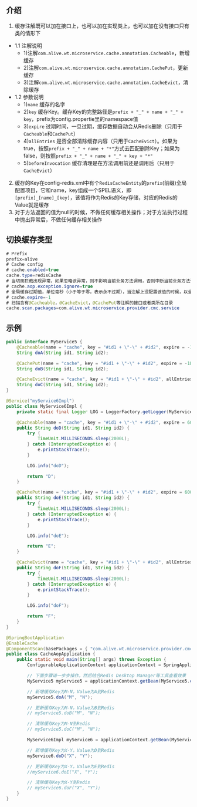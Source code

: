 ## 介绍
1.  缓存注解既可以加在接口上，也可以加在实现类上，也可以加在没有接口只有类的情形下
   - 1.1 注解说明
       - 1)注解`com.alive.wt.microservice.cache.annotation.Cacheable`，新增缓存
       - 2)注解`com.alive.wt.microservice.cache.annotation.CachePut`，更新缓存
       - 3)注解`com.alive.wt.microservice.cache.annotation.CacheEvict`，清除缓存
   - 1.2 参数说明
       - 1)`name` 缓存的名字
       - 2)`key` 缓存Key。缓存Key的完整路径是`prefix + "_" + name + "_" + key`，prefix为config.propertie里的namespace值
       - 3)`expire` 过期时间，一旦过期，缓存数据自动会从Redis删除（只用于`Cacheable`和`CachePut`）
       - 4)`allEntries` 是否全部清除缓存内容（只用于`CacheEvict`）。如果为true，按照`prefix + "_" + name + "*"`方式去匹配删除Key；如果为false，则按照`prefix + "_" + name + "_" + key + "*"`
       - 5)`beforeInvocation` 缓存清理是在方法调用前还是调用后（只用于`CacheEvict`）
2. 缓存的Key在config-redis.xml中有个`RedisCacheEntity`的`prefix`(前缀)全局配置项目，它和name，key组成一个SPEL语义，即`[prefix]_[name]_[key]`，该值将作为Redis的Key存储，对应的Redis的Value就是缓存
3. 对于方法返回的值为null的时候，不做任何缓存相关操作；对于方法执行过程中抛出异常后，不做任何缓存相关操作

## 切换缓存类型
```java
# Prefix
prefix=alive
# Cache config
# cache.enabled=true
cache.type=redisCache
# 当切面拦截出现异常，如果忽略该异常，则不影响当前业务方法调用，否则中断当前业务方法调用，缺省为true
# cache.aop.exception.ignore=true
# 全局缓存过期值，单位毫秒（小于等于零，表示永不过期），当注解上没配置该值的时候，以全局值为准，缺省为-1
# cache.expire=-1
# 扫描含有@Cacheable，@CacheEvict，@CachePut等注解的接口或者类所在目录
cache.scan.packages=com.alive.wt.microservice.provider.cmc.service
```
## 示例
```java
public interface MyService5 {
    @Cacheable(name = "cache", key = "#id1 + \"-\" + #id2", expire = -1L)
    String doA(String id1, String id2);

    @CachePut(name = "cache", key = "#id1 + \"-\" + #id2", expire = -1L)
    String doB(String id1, String id2);

    @CacheEvict(name = "cache", key = "#id1 + \"-\" + #id2", allEntries = false, beforeInvocation = false)
    String doC(String id1, String id2);
}
```

```java
@Service("myService6Impl")
public class MyService6Impl {
    private static final Logger LOG = LoggerFactory.getLogger(MyService6Impl.class);

    @Cacheable(name = "cache", key = "#id1 + \"-\" + #id2", expire = 60000L)
    public String doD(String id1, String id2) {
        try {
            TimeUnit.MILLISECONDS.sleep(2000L);
        } catch (InterruptedException e) {
            e.printStackTrace();
        }

        LOG.info("doD");

        return "D";
    }

    @CachePut(name = "cache", key = "#id1 + \"-\" + #id2", expire = 60000L)
    public String doE(String id1, String id2) {
        try {
            TimeUnit.MILLISECONDS.sleep(2000L);
        } catch (InterruptedException e) {
            e.printStackTrace();
        }

        LOG.info("doE");

        return "E";
    }

    @CacheEvict(name = "cache", key = "#id1 + \"-\" + #id2", allEntries = false, beforeInvocation = false)
    public String doF(String id1, String id2) {
        try {
            TimeUnit.MILLISECONDS.sleep(2000L);
        } catch (InterruptedException e) {
            e.printStackTrace();
        }

        LOG.info("doF");

        return "F";
    }
}
```

```java
@SpringBootApplication
@EnableCache
@ComponentScan(basePackages = { "com.alive.wt.microservice.provider.cmc.service" })
public class CacheAopApplication {
    public static void main(String[] args) throws Exception {
        ConfigurableApplicationContext applicationContext = SpringApplication.run(CacheAopApplication.class, args);

        // 下面步骤请一步步操作，然后结合Redis Desktop Manager等工具查看效果
        MyService5 myService5 = applicationContext.getBean(MyService5.class);

        // 新增缓存Key为M-N，Value为A到Redis
        myService5.doA("M", "N");

        // 更新缓存Key为M-N，Value为B到Redis
        // myService5.doB("M", "N");

        // 清除缓存Key为M-N到Redis
        // myService5.doC("M", "N");

        MyService6Impl myService6 = applicationContext.getBean(MyService6Impl.class);

        // 新增缓存Key为X-Y，Value为D到Redis
        myService6.doD("X", "Y");

        // 更新缓存Key为X-Y，Value为E到Redis
        //myService6.doE("X", "Y");

        // 清除缓存Key为X-Y到Redis
        // myService6.doF("X", "Y");
    }
}
```